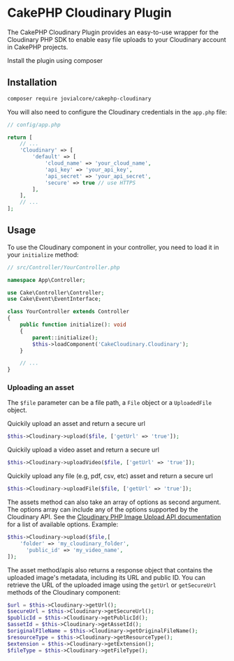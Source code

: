 # CakePHP Cloudinary Plugin

The CakePHP Cloudinary Plugin provides an easy-to-use wrapper for the Cloudinary PHP SDK to enable easy file uploads to your Cloudinary account in CakePHP projects.

Install the plugin using composer
## Installation


```bash
composer require jovialcore/cakephp-cloudinary
```

You will also need to configure the Cloudinary credentials in the `app.php` file:

```php
// config/app.php

return [
    // ...
    'Cloudinary' => [
        'default' => [
            'cloud_name' => 'your_cloud_name',
            'api_key' => 'your_api_key',
            'api_secret' => 'your_api_secret',
            'secure' => true // use HTTPS
        ],
    ],
    // ...
];
```

## Usage

To use the Cloudinary component in your controller, you need to load it in your `initialize` method:

```php
// src/Controller/YourController.php

namespace App\Controller;

use Cake\Controller\Controller;
use Cake\Event\EventInterface;

class YourController extends Controller
{
    public function initialize(): void
    {
        parent::initialize();
        $this->loadComponent('CakeCloudinary.Cloudinary');
    }

    // ...
}
```

### Uploading an asset

The `$file` parameter can be a file path, a `File` object or a `UploadedFile` object.

Quickily upload an asset and return a secure url 
```php
$this->Cloudinary->upload($file, ['getUrl' => 'true']);
```

Quickily upload a video asset and return a secure url 
```php
$this->Cloudinary->uploadVideo($file, ['getUrl' => 'true']);
```

Quickily upload any file (e.g, pdf, csv, etc) asset and return a secure url 
```php
$this->Cloudinary->uploadFile($file, ['getUrl' => 'true']);
```
The assets method can also take an array of options as second argument. The options array can include any of the options supported by the Cloudinary API. See the [Cloudinary PHP Image Upload API documentation](https://cloudinary.com/documentation/php_image_and_video_upload#server_side_upload) for a list of available options.
Example: 
```php
$this->Cloudinary->upload($file,[
    'folder' => 'my_cloudinary_folder',
      'public_id' => 'my_video_name',
]);
```
The asset method/apis also returns a response object that contains the uploaded image's metadata, including its URL and public ID. You can retrieve the URL of the uploaded image using the `getUrl` or `getSecureUrl` methods of the Cloudinary component:

```php
$url = $this->Cloudinary->getUrl();
$secureUrl = $this->Cloudinary->getSecureUrl();
$publicId = $this->Cloudinary->getPublicId();
$assetId = $this->Cloudinary->getAssetId();
$originalFIleName = $this->Cloudinary->getOriginalFileName();
$resourceType = $this->Cloudinary->getResourceType();
$extension = $this->Cloudinary->getExtension();
$fileType = $this->Cloudinary->getFileType();
```
